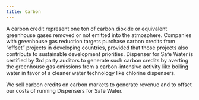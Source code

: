 ```yaml
---
title: Carbon 
---
```

A carbon credit represent one ton of carbon dioxide or equivalent greenhouse gases removed or not emitted into the atmosphere. Companies with greenhouse gas reduction targets purchase carbon credits from “offset” projects in developing countries, provided that those projects also contribute to sustainable development priorities. Dispenser for Safe Water is certified by 3rd party auditors to generate such carbon credits by averting the greenhouse gas emissions from a carbon-intensive activity like boiling water in favor of a cleaner water technology like chlorine dispensers.  

We sell carbon credits on carbon markets to generate revenue and to offset our costs of running Dispensers for Safe Water. 
